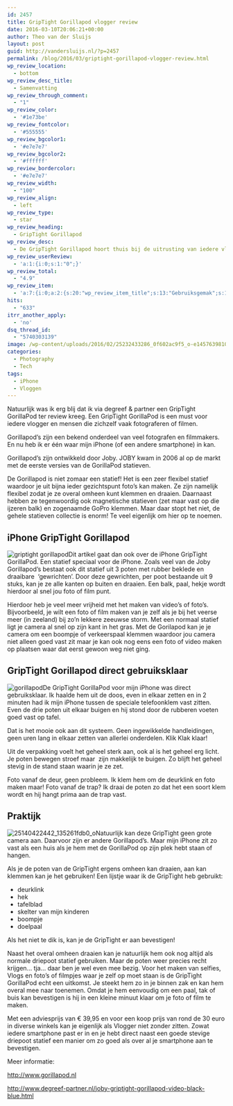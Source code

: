 ```yaml
---
id: 2457
title: GripTight Gorillapod vlogger review
date: 2016-03-10T20:06:21+00:00
author: Theo van der Sluijs
layout: post
guid: http://vandersluijs.nl/?p=2457
permalink: /blog/2016/03/griptight-gorillapod-vlogger-review.html
wp_review_location:
  - bottom
wp_review_desc_title:
  - Samenvatting
wp_review_through_comment:
  - "1"
wp_review_color:
  - '#1e73be'
wp_review_fontcolor:
  - '#555555'
wp_review_bgcolor1:
  - '#e7e7e7'
wp_review_bgcolor2:
  - '#ffffff'
wp_review_bordercolor:
  - '#e7e7e7'
wp_review_width:
  - "100"
wp_review_align:
  - left
wp_review_type:
  - star
wp_review_heading:
  - GripTight Gorillapod
wp_review_desc:
  - De GripTight Gorillapod hoort thuis bij de uitrusting van iedere vlogger. Hij is superhandig om even met je iphone of andere smartphone vanaf een vast punt een shot te nemen. Voor de prijs hoef je het niet te laten. Ook al zijn de poten wat kort (hadden iets langer gemogen) kan je hem bijna moeiteloos overal aan bevestigen.
wp_review_userReview:
  - 'a:1:{i:0;s:1:"0";}'
wp_review_total:
  - "4.9"
wp_review_item:
  - 'a:7:{i:0;a:2:{s:20:"wp_review_item_title";s:13:"Gebruiksgemak";s:19:"wp_review_item_star";s:1:"5";}i:1;a:2:{s:20:"wp_review_item_title";s:9:"Kwaliteit";s:19:"wp_review_item_star";s:1:"5";}i:2;a:2:{s:20:"wp_review_item_title";s:12:"Degelijkheid";s:19:"wp_review_item_star";s:1:"5";}i:3;a:2:{s:20:"wp_review_item_title";s:13:"Mogelijkheden";s:19:"wp_review_item_star";s:1:"4";}i:4;a:2:{s:20:"wp_review_item_title";s:6:"Design";s:19:"wp_review_item_star";s:1:"5";}i:5;a:2:{s:20:"wp_review_item_title";s:8:"Afmeting";s:19:"wp_review_item_star";s:1:"5";}i:6;a:2:{s:20:"wp_review_item_title";s:5:"Prijs";s:19:"wp_review_item_star";s:1:"5";}}'
hits:
  - "633"
itrr_another_apply:
  - 'no'
dsq_thread_id:
  - "5740303139"
image: /wp-content/uploads/2016/02/25232433286_0f602ac9f5_o-e1457639810425-825x465.jpg
categories:
  - Photography
  - Tech
tags:
  - iPhone
  - Vloggen
---
```

Natuurlijk was ik erg blij dat ik via degreef & partner een GripTight GorillaPod ter review kreeg. Een GripTight GorillaPod is een must voor iedere vlogger en mensen die zichzelf vaak fotograferen of filmen.

Gorillapod’s zijn een bekend onderdeel van veel fotografen en filmmakers. En nu heb ik er één waar mijn iPhone (of een andere smartphone) in kan.
  
<!--more-->


  
Gorillapod’s zijn ontwikkeld door Joby. JOBY kwam in 2006 al op de markt met de eerste versies van de GorillaPod statieven.

De Gorillapod is niet zomaar een statief! Het is een zeer flexibel statief waardoor je uit bijna ieder gezichtspunt foto’s kan maken. Ze zijn namelijk flexibel zodat je ze overal omheen kunt klemmen en draaien. Daarnaast hebben ze tegenwoordig ook magnetische statieven (zet maar vast op die ijzeren balk) en zogenaamde GoPro klemmen. Maar daar stopt het niet, de gehele statieven collectie is enorm! Te veel eigenlijk om hier op te noemen.

## **iPhone GripTight Gorillapod**

<img class="alignleft wp-image-2600 size-medium" title="griptight gorillapod" src="/images/2016/02/25140419252_e5ba24a009_o-e1457639952406-300x278.jpg" alt="griptight gorillapod" width="300" height="278" srcset="/images/2016/02/25140419252_e5ba24a009_o-e1457639952406-300x278.jpg 300w, /images/2016/02/25140419252_e5ba24a009_o-e1457639952406-768x712.jpg 768w, /images/2016/02/25140419252_e5ba24a009_o-e1457639952406.jpg 837w" sizes="(max-width: 300px) 100vw, 300px" />Dit artikel gaat dan ook over de iPhone GripTight GorillaPod. Een statief speciaal voor de iPhone. Zoals veel van de Joby Gorillapod’s bestaat ook dit statief uit 3 poten met rubber beklede en draaibare  ‘gewrichten’. Door deze gewrichten, per poot bestaande uit 9 stuks, kan je ze alle kanten op buiten en draaien. Een balk, paal, hekje wordt hierdoor al snel jou foto of film punt.

Hierdoor heb je veel meer vrijheid met het maken van video’s of foto’s. Bijvoorbeeld, je wilt een foto of film maken van je zelf als je bij het veerse meer (in zeeland) bij zo’n lekkere zeeuwse storm. Met een normaal statief ligt je camera al snel op zijn kant in het gras. Met de Gorilapod kan je je camera om een boompje of verkeerspaal klemmen waardoor jou camera niet alleen goed vast zit maar je kan ook nog eens een foto of video maken op plaatsen waar dat eerst gewoon weg niet ging.

## **GripTight Gorillapod direct gebruiksklaar**

<img class="alignright size-medium wp-image-2609" src="/images/2016/02/25258730725_e69c8a6a3e_o-300x200.jpg" alt="gorillapod" width="300" height="200" srcset="/images/2016/02/25258730725_e69c8a6a3e_o-300x200.jpg 300w, /images/2016/02/25258730725_e69c8a6a3e_o-768x512.jpg 768w, /images/2016/02/25258730725_e69c8a6a3e_o-1024x683.jpg 1024w, /images/2016/02/25258730725_e69c8a6a3e_o.jpg 1200w" sizes="(max-width: 300px) 100vw, 300px" />De GripTight GorillaPod voor mijn iPhone was direct gebruiksklaar. Ik haalde hem uit de doos, even in elkaar zetten en in 2 minuten had ik mijn iPhone tussen de speciale telefoonklem vast zitten. Even de drie poten uit elkaar buigen en hij stond door de rubberen voeten goed vast op tafel.

Dat is het mooie ook aan dit systeem. Geen ingewikkelde handleidingen, geen uren lang in elkaar zetten van allerlei onderdelen. Klik Klak klaar!

Uit de verpakking voelt het geheel sterk aan, ook al is het geheel erg licht. Je poten bewegen stroef maar  zijn makkelijk te buigen. Zo blijft het geheel stevig in de stand staan waarin je ze zet.

Foto vanaf de deur, geen probleem. Ik klem hem om de deurklink en foto maken maar! Foto vanaf de trap? Ik draai de poten zo dat het een soort klem wordt en hij hangt prima aan de trap vast.

## Praktijk

<img class="size-medium wp-image-2601 alignright" src="/images/2016/02/25140422442_135261fdb0_o-300x200.jpg" alt="25140422442_135261fdb0_o" width="300" height="200" srcset="/images/2016/02/25140422442_135261fdb0_o-300x200.jpg 300w, /images/2016/02/25140422442_135261fdb0_o-768x512.jpg 768w, /images/2016/02/25140422442_135261fdb0_o-1024x683.jpg 1024w, /images/2016/02/25140422442_135261fdb0_o.jpg 1200w" sizes="(max-width: 300px) 100vw, 300px" />Natuurlijk kan deze GripTight geen grote camera aan. Daarvoor zijn er andere Gorillapod’s. Maar mijn iPhone zit zo vast als een huis als je hem met de GorillaPod op zijn plek hebt staan of hangen.

Als je de poten van de GripTight ergens omheen kan draaien, aan kan klemmen kan je het gebruiken! Een lijstje waar ik de GripTight heb gebruikt:

  * deurklink
  * hek
  * tafelblad
  * skelter van mijn kinderen
  * boompje
  * doelpaal

Als het niet te dik is, kan je de GripTight er aan bevestigen!

Naast het overal omheen draaien kan je natuurlijk hem ook nog altijd als normale driepoot statief gebruiken. Maar de poten weer precies recht krijgen… tja… daar ben je wel even mee bezig. Voor het maken van selfies, Vlogs en foto’s of filmpjes waar je zelf op moet staan is de GripTight GorillaPod echt een uitkomst. Je steekt hem zo in je binnen zak en kan hem overal mee naar toenemen. Omdat je hem eenvoudig om een paal, tak of buis kan bevestigen is hij in een kleine minuut klaar om je foto of film te maken.

Met een adviesprijs van € 39,95 en voor een koop prijs van rond de 30 euro in diverse winkels kan je eigenlijk als Vlogger niet zonder zitten. Zowat iedere smartphone past er in en je hebt direct naast een goede stevige driepoot statief een manier om zo goed als over al je smartphone aan te bevestigen.

Meer informatie:

<http://www.gorillapod.nl>

<http://www.degreef-partner.nl/joby-griptight-gorillapod-video-black-blue.html>
